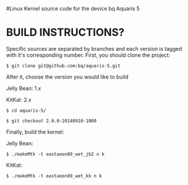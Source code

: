 #Linux Kernel source code for the device bq Aquaris 5





BUILD INSTRUCTIONS?
===================

Specific sources are separated by branches and each version is tagged with it's corresponding number. First, you should
clone the project:

	$ git clone git@github.com:bq/aquaris-5.git

After it, choose the version you would like to build

Jelly Bean: 1.x

KitKat: 2.x

    $ cd aquaris-5/

    $ git checkout 2.0.0-20140910-1000


Finally, build the kernel:

Jelly Bean:

	$ ./makeMtk -t eastaeon89_wet_jb2 n k

KitKat:

	$ ./makeMtk -t eastaeon89_wet_kk n k
